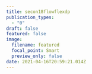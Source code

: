 ```yaml
---
title: secon18flowflexdp
publication_types:
  - "0"
draft: false
featured: false
image:
  filename: featured
  focal_point: Smart
  preview_only: false
date: 2021-04-16T20:59:21.014Z
---
```

